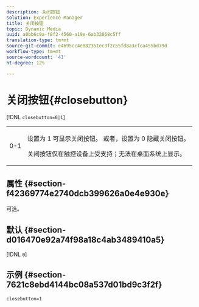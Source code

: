 ```yaml
---
description: 关闭按钮
solution: Experience Manager
title: 关闭按钮
topic: Dynamic Media
uuid: a0bb6c9a-f8f2-4560-a19e-6ab32868c5ff
translation-type: tm+mt
source-git-commit: e4695cc4e882351ec3f2c55fd8a3cfca455bd79d
workflow-type: tm+mt
source-wordcount: '41'
ht-degree: 12%

---
```



# 关闭按钮{#closebutton}

[!DNL `closebutton=0|1`]

<table id="table_9B98C97485DD4DEB8A6ECBCE8DF6B886"> 
 <tbody> 
  <tr> 
   <td colname="col1"> <p> <span class="codeph"> 0-1  </span> </p> </td> 
   <td colname="col2"> <p>设置为<span class="codeph"> 1 </span>可显示关闭按钮。 或者，设置为<span class="codeph"> 0 </span>隐藏关闭按钮。 </p> <p>关闭按钮仅在触控设备上受支持；无法在桌面系统上显示。 </p> </td> 
  </tr> 
 </tbody> 
</table>

## 属性 {#section-f42369774e2740dcb399626a0e4e930e}

可选。

## 默认 {#section-d016470e92a74f98a18c4ab3489410a5}

[!DNL `0`]

## 示例 {#section-7621c8ebd4144bc08a537d01bd9c3f2f}

```
closebutton=1
```

